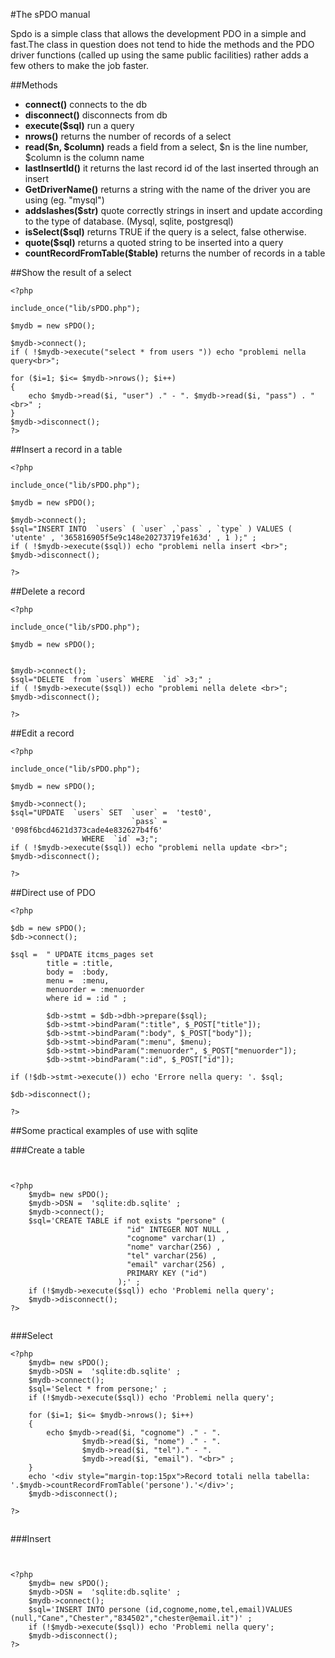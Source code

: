 #The sPDO manual

Spdo is a simple class that allows the development PDO in a simple and 
fast.The class in question does not tend to hide the methods and the PDO
driver functions (called up using the same public facilities) rather adds
a few others to make the job faster.

##Methods
- **connect()** 	connects to the db 
- **disconnect()** 	disconnects from db
- **execute($sql)** run a query
- **nrows()** 		returns the number of records of a select
- **read($n, $column)** reads a field from a select, $n is the line number, $column is the column name 	
- **lastInsertId()** 	it returns the last record id of the last inserted through an insert
- **GetDriverName()** 	returns a string with the name of the driver you are using (eg. "mysql")
- **addslashes($str)** 	quote correctly strings in insert and update according to the type of database. (Mysql, sqlite, postgresql)
- **isSelect($sql)** 	returns TRUE if the query is a select, false otherwise.
- **quote($sql)** 	returns a quoted string to be inserted into a query
- **countRecordFromTable($table)**	returns the number of records in a table

##Show the result of a select

```
<?php

include_once("lib/sPDO.php");
 
$mydb = new sPDO();
 
$mydb->connect();
if ( !$mydb->execute("select * from users ")) echo "problemi nella query<br>";
 
for ($i=1; $i<= $mydb->nrows(); $i++)
{
	echo $mydb->read($i, "user") ." - ". $mydb->read($i, "pass") . "<br>" ;
}
$mydb->disconnect();
?>

```
##Insert a record in a table

```
<?php

include_once("lib/sPDO.php");
 
$mydb = new sPDO();

$mydb->connect();
$sql="INSERT INTO  `users` ( `user` ,`pass` , `type` ) VALUES ( 'utente' , '365816905f5e9c148e20273719fe163d' , 1 );" ;
if ( !$mydb->execute($sql)) echo "problemi nella insert <br>";
$mydb->disconnect();

?>
```

##Delete a record

```
<?php

include_once("lib/sPDO.php");
 
$mydb = new sPDO();
 

$mydb->connect();
$sql="DELETE  from `users` WHERE  `id` >3;" ;
if ( !$mydb->execute($sql)) echo "problemi nella delete <br>";
$mydb->disconnect();

?>
```

##Edit a record

```
<?php

include_once("lib/sPDO.php");
 
$mydb = new sPDO();

$mydb->connect();
$sql="UPDATE  `users` SET  `user` =  'test0',
						   `pass` =  '098f6bcd4621d373cade4e832627b4f6' 
				WHERE  `id` =3;";
if ( !$mydb->execute($sql)) echo "problemi nella update <br>";
$mydb->disconnect();

?>
```


##Direct use of PDO

```
<?php

$db = new sPDO();
$db->connect();
 
$sql =  " UPDATE itcms_pages set
		title = :title, 
		body =  :body,
		menu =  :menu,				
		menuorder = :menuorder				
		where id = :id " ; 											
 
		$db->stmt = $db->dbh->prepare($sql);
		$db->stmt->bindParam(":title", $_POST["title"]);
		$db->stmt->bindParam(":body", $_POST["body"]);
		$db->stmt->bindParam(":menu", $menu);
		$db->stmt->bindParam(":menuorder", $_POST["menuorder"]);
		$db->stmt->bindParam(":id", $_POST["id"]);
 
if (!$db->stmt->execute()) echo 'Errore nella query: '. $sql;
 
$db->disconnect();

?>
```

##Some practical examples of use with sqlite

###Create a table

```


<?php 
	$mydb= new sPDO();
	$mydb->DSN =  'sqlite:db.sqlite' ;
	$mydb->connect();
	$sql='CREATE TABLE if not exists "persone" (
						  "id" INTEGER NOT NULL ,
						  "cognome" varchar(1) ,
						  "nome" varchar(256) ,
						  "tel" varchar(256) ,
						  "email" varchar(256) ,
						  PRIMARY KEY ("id") 
						);' ;
	if (!$mydb->execute($sql)) echo 'Problemi nella query';
	$mydb->disconnect();					
?>


```

###Select

```
<?php 
	$mydb= new sPDO();
	$mydb->DSN =  'sqlite:db.sqlite' ;
	$mydb->connect();
	$sql='Select * from persone;' ;
	if (!$mydb->execute($sql)) echo 'Problemi nella query';
 
	for ($i=1; $i<= $mydb->nrows(); $i++)
	{
		echo $mydb->read($i, "cognome") ." - ".
				$mydb->read($i, "nome") ." - ".
				$mydb->read($i, "tel")." - ".
				$mydb->read($i, "email"). "<br>" ;
	}
	echo '<div style="margin-top:15px">Record totali nella tabella: '.$mydb->countRecordFromTable('persone').'</div>';	
	$mydb->disconnect();
 
?>


```

###Insert

```


<?php 
	$mydb= new sPDO();
	$mydb->DSN =  'sqlite:db.sqlite' ;
	$mydb->connect();
	$sql='INSERT INTO persone (id,cognome,nome,tel,email)VALUES (null,"Cane","Chester","834502","chester@email.it")' ;
	if (!$mydb->execute($sql)) echo 'Problemi nella query';
	$mydb->disconnect();					
?>



```
